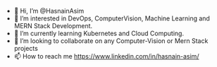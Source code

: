 - 👋 Hi, I’m @HasnainAsim
- 👀 I’m interested in DevOps, ComputerVision, Machine Learning and  MERN Stack Development.
- 🌱 I’m currently learning Kubernetes and Cloud Computing.
- 💞️ I’m looking to collaborate on any Computer-Vision or Mern Stack projects
- 📫 How to reach me https://www.linkedin.com/in/hasnain-asim/

<!---
HasnainAsim/HasnainAsim is a ✨ special ✨ repository because its `README.md` (this file) appears on your GitHub profile.
You can click the Preview link to take a look at your changes.
--->
